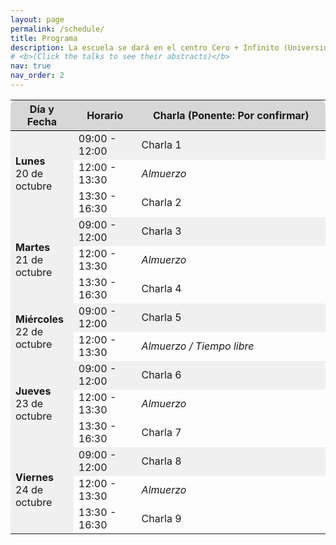 ```yaml
---
layout: page
permalink: /schedule/
title: Programa
description: La escuela se dará en el centro Cero + Infinito (Universidad de Buenos Aires), entre el 20 de octubre y el 24 de octubre 2025.
# <b>(Click the talks to see their abstracts)</b>
nav: true
nav_order: 2
---
```


<div>
<table class="table" id="standings" style="border-collapse:collapse; width:100%;">
  <tr class="header" style="background-color:rgb(215, 215, 215); border-top: 1pt solid white; border-bottom: 1pt solid black;">
    <th style="border-top-left-radius: 10px; width: 20%;">Día y Fecha</th>
    <th style="width: 20%;">Horario</th>
    <th style="width: 60%; border-top-right-radius: 10px;">Charla (Ponente: Por confirmar)</th>
  </tr>
  
  <!-- Lunes, 20 de octubre -->
  <tr class="header" style="background-color:rgb(240, 240, 240);">
    <td rowspan="3"><b>Lunes</b><br>20 de octubre</td>
    <td>09:00 - 12:00</td>
    <td>Charla 1</td>
  </tr>
  <tr class="header">
    <td>12:00 - 13:30</td>
    <td><i>Almuerzo</i></td>
  </tr>
  <tr class="header">
    <td>13:30 - 16:30</td>
    <td>Charla 2</td>
  </tr>
  
  <!-- Martes, 21 de octubre -->
  <tr class="header" style="background-color:rgb(240, 240, 240);">
    <td rowspan="3"><b>Martes</b><br>21 de octubre</td>
    <td>09:00 - 12:00</td>
    <td>Charla 3</td>
  </tr>
  <tr class="header">
    <td>12:00 - 13:30</td>
    <td><i>Almuerzo</i></td>
  </tr>
  <tr class="header">
    <td>13:30 - 16:30</td>
    <td>Charla 4</td>
  </tr>
  
  <!-- Miércoles, 22 de octubre (Tarde libre) -->
  <tr class="header" style="background-color:rgb(240, 240, 240);">
    <td rowspan="2"><b>Miércoles</b><br>22 de octubre</td>
    <td>09:00 - 12:00</td>
    <td>Charla 5</td>
  </tr>
  <tr class="header">
    <td>12:00 - 13:30</td>
    <td><i>Almuerzo / Tiempo libre</i></td>
  </tr>
  
  <!-- Jueves, 23 de octubre -->
  <tr class="header" style="background-color:rgb(240, 240, 240);">
    <td rowspan="3"><b>Jueves</b><br>23 de octubre</td>
    <td>09:00 - 12:00</td>
    <td>Charla 6</td>
  </tr>
  <tr class="header">
    <td>12:00 - 13:30</td>
    <td><i>Almuerzo</i></td>
  </tr>
  <tr class="header">
    <td>13:30 - 16:30</td>
    <td>Charla 7</td>
  </tr>
  
  <!-- Viernes, 24 de octubre -->
  <tr class="header" style="background-color:rgb(240, 240, 240);">
    <td rowspan="3"><b>Viernes</b><br>24 de octubre</td>
    <td>09:00 - 12:00</td>
    <td>Charla 8</td>
  </tr>
  <tr class="header">
    <td>12:00 - 13:30</td>
    <td><i>Almuerzo</i></td>
  </tr>
  <tr class="header">
    <td>13:30 - 16:30</td>
    <td>Charla 9</td>
  </tr>
</table>
</div>